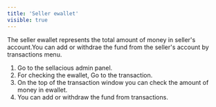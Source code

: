 ```yaml
---
title: 'Seller ewallet'
visible: true
---
```


The seller ewallet represents the total amount of money in seller's account.You can add or withdrae the fund from the seller's account by transactions menu.
1. Go to the sellacious admin panel.
2. For checking the ewallet, Go to the transaction.
3. On the top of the transaction window you can check the amount of money in ewallet.
4. You can add or withdraw the fund from transactions.
